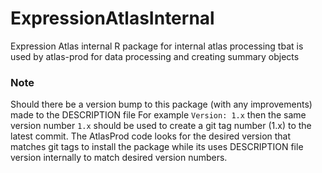 # ExpressionAtlasInternal
Expression Atlas internal R package for internal atlas processing tbat is used by atlas-prod for data processing and creating summary objects
### Note
Should there be a version bump to this package (with any improvements) made to the DESCRIPTION file 
For example `Version: 1.x` then the same version number `1.x` should be used to create a git tag number (1.x) to the latest commit. The AtlasProd code looks for the desired version that matches git tags to install the package while its uses DESCRIPTION file version internally to match desired version numbers.
